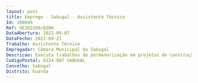 ```yaml
--- 
layout: post
title: Emprego - Sabugal - Assistente Técnico
Id: 100849
Ref: OE202209/0206
DataAbertura: 2022-09-07
DataFecho: 2022-09-21
Trabalho: Assistente Técnico
Empregador: Câmara Municipal do Sabugal
Descricao: Executa trabalhos de pormenorização em projetos de construção civil e arquitetura  executa desenhos cartográficos de espaços exteriores, dedicados ou não a construção civil e zonas verdes, e, bem assim, de planos de enquadramento urbano   paisagístico  executa desenhos de plantas de implantação topográfica de espaços exteriores  executa a ampliação e a redução de desenhos  efetua o cálculo de dimensões, superfícies, volumes e outros fatores não especificados.
CodigoPostal: 6324-007 SABUGAL
Concelho: Sabugal
Distrito: Guarda
--- 
```

